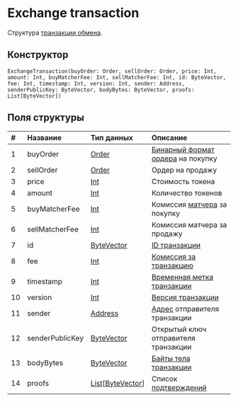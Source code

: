 # Exchange transaction

Структура [транзакции обмена](/ru/blockchain/transaction-type/exchange-transaction).

## Конструктор

``` ride
ExchangeTransaction(buyOrder: Order, sellOrder: Order, price: Int, amount: Int, buyMatcherFee: Int, sellMatcherFee: Int, id: ByteVector, fee: Int, timestamp: Int, version: Int, sender: Address, senderPublicKey: ByteVector, bodyBytes: ByteVector, proofs: List[ByteVector])
```

## Поля структуры

| # | Название | Тип данных | Описание |
| :--- | :--- | :--- | :--- |
| 1 | buyOrder | [Order](/ru/ride/structures/common-structures/order) | [Бинарный формат ордера](/ru/blockchain/binary-format/transaction-binary-format/) на покупку |
| 2 | sellOrder | [Order](/ru/ride/structures/common-structures/order) | Ордер на продажу |
| 3 | price | [Int](/ru/ride/data-types/int) | Стоимость токена |
| 4 | amount | [Int](/ru/ride/data-types/int) | Количество токенов |
| 5 | buyMatcherFee | [Int](/ru/ride/data-types/int) | Комиссия [матчера](https://docs.waves.exchange/ru/waves-matcher/) за покупку |
| 6 | sellMatcherFee | [Int](/ru/ride/data-types/int) | Комиссия матчера за продажу |
| 7 | id | [ByteVector](/ru/ride/data-types/byte-vector) | [ID транзакции](/ru/blockchain/transaction/transaction-id) |
| 8 | fee | [Int](/ru/ride/data-types/int) | [Комиссия за транзакцию](/ru/blockchain/transaction/transaction-fee) |
| 9 | timestamp | [Int](/ru/ride/data-types/int) | [Временная метка транзакции](/ru/blockchain/transaction/transaction-timestamp) |
| 10 | version | [Int](/ru/ride/data-types/int) | [Версия транзакции](/ru/blockchain/transaction/transaction-version) |
| 11 | sender | [Address](/ru/ride/structures/common-structures/address) | [Адрес](/ru/blockchain/account/address) отправителя транзакции |
| 12 | senderPublicKey | [ByteVector](/ru/ride/data-types/byte-vector) | Открытый ключ отправителя транзакции |
| 13 | bodyBytes | [ByteVector](/ru/ride/data-types/byte-vector) | [Байты тела транзакции](/ru/blockchain/transaction/transaction-body-bytes) |
| 14 | proofs | [List](/ru/ride/data-types/list)[[ByteVector](/ru/ride/data-types/byte-vector)] | Список [подтверждений](/ru/blockchain/transaction/transaction-proof) |
